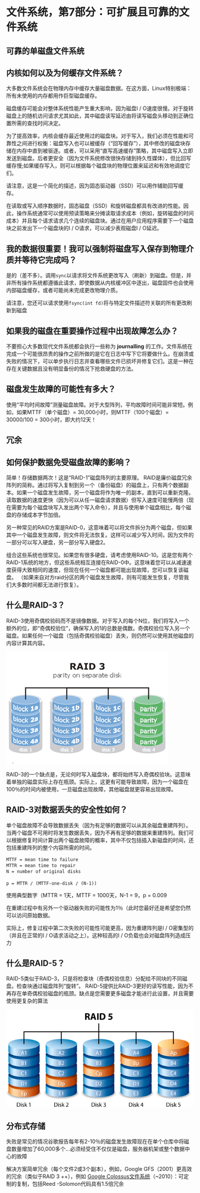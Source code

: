 # 文件系统，第7部分：可扩展且可靠的文件系统

## 可靠的单磁盘文件系统

## 内核如何以及为何缓存文件系统？

大多数文件系统会在物理内存中缓存大量磁盘数据。在这方面，Linux特别极端：所有未使用的内存都用作巨型磁盘缓存。

磁盘缓存可能会对整体系统性能产生重大影响，因为磁盘I / O速度很慢。对于旋转磁盘上的随机访问请求尤其如此，其中磁盘读写延迟由将读写磁盘头移动到正确位置所需的查找时间决定。

为了提高效率，内核会缓存最近使用过的磁盘块。对于写入，我们必须在性能和可靠性之间进行权衡：磁盘写入也可以被缓存（“回写缓存”），其中修改的磁盘块存储在内存中直到被驱逐。或者，可以采用“直写高速缓存”策略，其中磁盘写入立即发送到磁盘。后者更安全（因为文件系统修改很快存储到持久性媒体），但比回写缓存慢;如果缓存写入，则可以根据每个磁盘块的物理位置来延迟和有效地调度它们。

请注意，这是一个简化的描述，因为固态驱动器（SSD）可以用作辅助回写缓存。

在读取或写入顺序数据时，固态磁盘（SSD）和旋转磁盘都具有改进的性能。因此，操作系统通常可以使用预读策略来分摊读取请求成本（例如，旋转磁盘的时间成本）并且每个请求请求几个连续的磁盘块。通过在用户应用程序需要下一个磁盘块之前发出下一个磁盘块的I / O请求，可以减少表观磁盘I / O延迟。

## 我的数据很重要！我可以强制将磁盘写入保存到物理介质并等待它完成吗？

是的（差不多）。调用`sync`以请求将文件系统更改写入（刷新）到磁盘。但是，并非所有操作系统都遵循此请求，即使数据从内核缓冲区中逐出，磁盘固件也会使用内部磁盘缓存，或者可能尚未完成更改物理介质。

请注意，您还可以请求使用`fsync(int fd)`将与特定文件描述符关联的所有更改刷新到磁盘

## 如果我的磁盘在重要操作过程中出现故障怎么办？

不要担心大多数现代文件系统都会执行一些称为 **journalling** 的工作。文件系统在完成一个可能很昂贵的操作之前所做的是它在日志中写下它将要做什么。在崩溃或失败的情况下，可以单步执行日志并查看哪些文件已损坏并修复它们。这是一种在存在关键数据且没有明显备份的情况下抢救硬盘的方法。

## 磁盘发生故障的可能性有多大？

使用“平均时间故障”测量磁盘故障。对于大型阵列，平均故障时间可能非常短。例如，如果MTTF（单个磁盘）= 30,000小时，则MTTF（100个磁盘）= 30000/100 = 300小时，即大约12天！

## 冗余

## 如何保护数据免受磁盘故障的影响？

简单！存储数据两次！这是“RAID-1”磁盘阵列的主要原理。 RAID是廉价磁盘冗余阵列的简称。通过将写入复制到另一个（备份磁盘）的磁盘上，只有两个数据副本。如果一个磁盘发生故障，另一个磁盘将作为唯一的副本，直到可以重新克隆。读取数据的速度更快（因为可以从任一磁盘请求数据）但写入速度可能慢两倍（现在需要为每个磁盘块写入发出两个写入命令），并且与使用单个磁盘相比，每个磁盘的存储成本字节加倍。

另一种常见的RAID方案是RAID-0，这意味着可以将文件拆分为两个磁盘，但如果其中一个磁盘发生故障，则文件将无法恢复。这样可以减少写入时间，因为文件的一部分可以写入硬盘，另一部分写入硬盘2。

组合这些系统也很常见。如果您有很多硬盘，请考虑使用RAID-10。这是您有两个RAID-1系统的地方，但这些系统相互连接在RAID-0中。这意味着您可以从减速速度获得大致相同的速度，但现在任何一个磁盘都可能出现故障，您可以恢复该磁盘。 （如果来自对方raid分区的两个磁盘发生故障，则有可能发生恢复，尽管我们大多数时间都无法进行恢复）。

## 什么是RAID-3？

RAID-3使用奇偶校验码而不是镜像数据。对于写入的每个N位，我们将写入一个额外的位，即“奇偶校验位”，确保写入的1的总数是偶数。奇偶校验位写入另一个磁盘。如果任何一个磁盘（包括奇偶校验磁盘）丢失，则仍然可以使用其他磁盘的内容计算其内容。

![](img/1d72e84109674f2e5db6da917167668b.jpg)

RAID-3的一个缺点是，无论何时写入磁盘块，都将始终写入奇偶校验块。这意味着单独的磁盘实际上存在瓶颈。实际上，这更有可能导致故障，因为一个磁盘在100％的时间内被使用，一旦磁盘出现故障，其他磁盘就更容易出现故障。

## RAID-3对数据丢失的安全性如何？

单个磁盘故障不会导致数据丢失（因为有足够的数据可以从其余磁盘重建阵列）。当两个磁盘不可用时将发生数据丢失，因为不再有足够的数据来重建阵列。我们可以根据修复时间计算出两个磁盘故障的概率，其中不仅包括插入新磁盘的时间，还包括重建阵列的整个内容所需的时间。

```
MTTF = mean time to failure
MTTR = mean time to repair
N = number of original disks

p = MTTR / (MTTF-one-disk / (N-1)) 
```

使用典型数字（MTTR = 1天，MTTF = 1000天，N-1 = 9，p = 0.009

在重建过程中有另外一个驱动器失败的可能性为1％（此时您最好还是希望您仍然可以访问原始数据。

实际上，修复过程中第二次失败的可能性可能更高，因为重建阵列是I / O密集型的（并且在正常的I / O请求活动之上）。这种较高的I / O负载也会对磁盘阵列造成压力

## 什么是RAID-5？

RAID-5类似于RAID-3，只是将检查块（奇偶校验信息）分配给不同块的不同磁盘。检查块通过磁盘阵列“旋转”。 RAID-5提供比RAID-3更好的读写性能，因为不再存在单奇偶校验磁盘的瓶颈。缺点是您需要更多磁盘才能进行此设置，并且需要使用更复杂的算法

![](img/d69ff523ab899f8909888c58907d4ca8.jpg)

## 分布式存储

失败是常见的情况谷歌报告每年有2-10％的磁盘发生故障现在在单个仓库中将磁盘数量增加了60,000多个...必须经受住不仅仅是磁盘，服务器机架或整个数据中心的故障

解决方案简单冗余（每个文件2或3个副本），例如，Google GFS（2001）更高效的冗余（类似于RAID 3 ++），例如 [Google Colossus文件系统](http://goo.gl/LwFIy)（~2010）：可定制的复制，包括Reed -Solomon代码具有1.5倍冗余